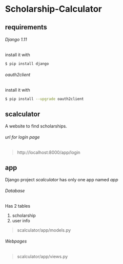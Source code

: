 # Scholarship-Calculator

## requirements

###### Django 1.11
install it with
```bash
$ pip install django
```

###### oauth2client
install it with
```bash
$ pip install --upgrade oauth2client
```

## scalculator
A website to find scholarships.

###### url for login page
> http://localhost:8000/app/login

## app
Django project *scalculator* has only one app named *app*

###### Database
Has 2 tables
1. scholarship
2. user info
> scalculator/app/models.py

###### Webpages
> scalculator/app/views.py
